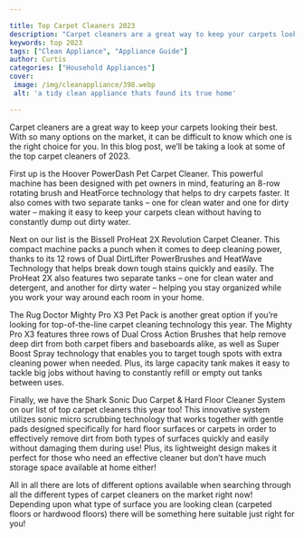 ```yaml
---

title: Top Carpet Cleaners 2023
description: "Carpet cleaners are a great way to keep your carpets looking their best. With so many options on the market, it can be difficult t...take a moment to check it out "
keywords: top 2023
tags: ["Clean Appliance", "Appliance Guide"]
author: Curtis
categories: ["Household Appliances"]
cover: 
 image: /img/cleanappliance/398.webp
 alt: 'a tidy clean appliance thats found its true home'

---
```


Carpet cleaners are a great way to keep your carpets looking their best. With so many options on the market, it can be difficult to know which one is the right choice for you. In this blog post, we’ll be taking a look at some of the top carpet cleaners of 2023. 

First up is the Hoover PowerDash Pet Carpet Cleaner. This powerful machine has been designed with pet owners in mind, featuring an 8-row rotating brush and HeatForce technology that helps to dry carpets faster. It also comes with two separate tanks – one for clean water and one for dirty water – making it easy to keep your carpets clean without having to constantly dump out dirty water. 

Next on our list is the Bissell ProHeat 2X Revolution Carpet Cleaner. This compact machine packs a punch when it comes to deep cleaning power, thanks to its 12 rows of Dual DirtLifter PowerBrushes and HeatWave Technology that helps break down tough stains quickly and easily. The ProHeat 2X also features two separate tanks – one for clean water and detergent, and another for dirty water – helping you stay organized while you work your way around each room in your home. 

The Rug Doctor Mighty Pro X3 Pet Pack is another great option if you’re looking for top-of-the-line carpet cleaning technology this year. The Mighty Pro X3 features three rows of Dual Cross Action Brushes that help remove deep dirt from both carpet fibers and baseboards alike, as well as Super Boost Spray technology that enables you to target tough spots with extra cleaning power when needed. Plus, its large capacity tank makes it easy to tackle big jobs without having to constantly refill or empty out tanks between uses. 

Finally, we have the Shark Sonic Duo Carpet & Hard Floor Cleaner System on our list of top carpet cleaners this year too! This innovative system utilizes sonic micro scrubbing technology that works together with gentle pads designed specifically for hard floor surfaces or carpets in order to effectively remove dirt from both types of surfaces quickly and easily without damaging them during use! Plus, its lightweight design makes it perfect for those who need an effective cleaner but don’t have much storage space available at home either! 

 All in all there are lots of different options available when searching through all the different types of carpet cleaners on the market right now! Depending upon what type of surface you are looking clean (carpeted floors or hardwood floors) there will be something here suitable just right for you!
